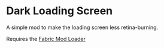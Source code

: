 # Dark Loading Screen

A simple mod to make the loading screen less retina-burning.

Requires the [Fabric Mod Loader](https://fabricmc.net)
